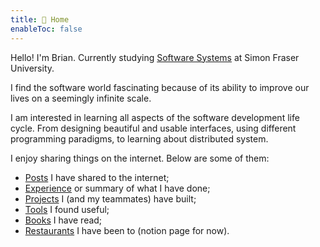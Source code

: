 ```yaml
---
title: 🏡 Home
enableToc: false
---
```


Hello! I'm Brian. Currently studying [Software Systems](https://www.sfu.ca/computing/prospective-students/undergraduate-students/programs/degree-programs/softwaresystems.html) at Simon Fraser University.

I find the software world fascinating because of its ability to improve our lives on a seemingly infinite scale.

I am interested in learning all aspects of the software development life cycle. From designing beautiful and usable interfaces, using different programming paradigms, to learning about distributed system.

I enjoy sharing things on the internet. Below are some of them:
- [Posts](posts/) I have shared to the internet;
- [Experience](about/experience.md) or summary of what I have done;
- [Projects](about/projects.md) I (and my teammates) have built;
- [Tools](about/tools.md) I found useful;
- [Books](about/books.md) I have read;
- [Restaurants](https://brianrahadi.notion.site/Restaurant-Reviews-2762ef471f4c44bf8221683723835e87) I have been to (notion page for now).
